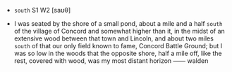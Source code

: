 - `south` S1 W2 [saʊθ]



- I was seated by the shore of a small pond, about a mile and a half `south` of the village of Concord and somewhat higher than it, in the midst of an extensive wood between that town and Lincoln, and about two miles `south` of that our only field known to fame, Concord Battle Ground; but I was so low in the woods that the opposite shore, half a mile off, like the rest, covered with wood, was my most distant horizon —— walden